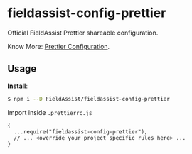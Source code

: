 # fieldassist-config-prettier

Official FieldAssist Prettier shareable configuration.

Know More: [Prettier Configuration](https://prettier.io/docs/en/configuration.html).

## Usage

**Install**:

```bash
$ npm i --D FieldAssist/fieldassist-config-prettier
```

Import inside `.prettierrc.js`

```jsonc
{
  ...require("fieldassist-config-prettier"),
  // ... <override your project specific rules here> ...
}
```
